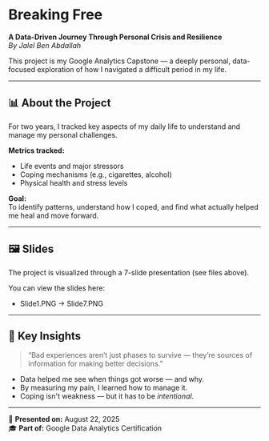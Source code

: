 # Breaking Free  
**A Data-Driven Journey Through Personal Crisis and Resilience**  
*By Jalel Ben Abdallah*  

This project is my Google Analytics Capstone — a deeply personal, data-focused exploration of how I navigated a difficult period in my life.

---

## 📊 About the Project

For two years, I tracked key aspects of my daily life to understand and manage my personal challenges.

**Metrics tracked:**
- Life events and major stressors
- Coping mechanisms (e.g., cigarettes, alcohol)
- Physical health and stress levels

**Goal:**  
To identify patterns, understand how I coped, and find what actually helped me heal and move forward.

---

## 🖼️ Slides

The project is visualized through a 7-slide presentation (see files above).

You can view the slides here:
- Slide1.PNG → Slide7.PNG

---

## 🧠 Key Insights

> “Bad experiences aren’t just phases to survive — they’re sources of information for making better decisions.”

- Data helped me see when things got worse — and why.
- By measuring my pain, I learned how to manage it.
- Coping isn't weakness — but it has to be *intentional*.

---

📅 **Presented on:** August 22, 2025  
🎓 **Part of:** Google Data Analytics Certification
